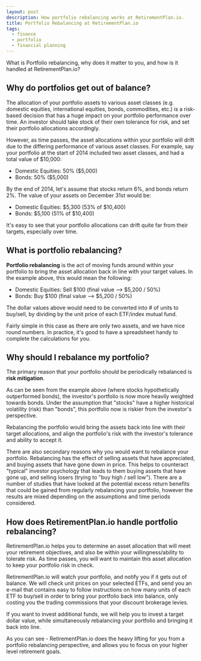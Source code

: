 ```yaml
---
layout: post
description: How portfolio rebalancing works at RetirementPlan.io.
title: Portfolio Rebalancing at RetirementPlan.io
tags: 
  - finance
  - portfolio
  - financial planning
---
```


What is Portfolio rebalancing, why does it matter to you, and how is it handled at RetirementPlan.io?

## Why do portfolios get out of balance? ##

The allocation of your portfolio assets to various asset classes (e.g. domestic equities, international equities, bonds, commodities, etc.) is a risk-based decision that has a huge impact on your portfolio performance over time.  An investor should take stock of their own tolerance for risk, and set their portfolio allocations accordingly.

However, as time passes, the asset allocations within your portfolio will drift due to the differing performance of various asset classes.  For example, say your portfolio at the start of 2014 included two asset classes, and had a total value of $10,000:

- Domestic Equities: 50% ($5,000)
- Bonds: 50% ($5,000)

By the end of 2014, let's assume that stocks return 6%, and bonds return 2%.  The value of your assets on December 31st would be:

- Domestic Equities: $5,300 (53% of $10,400)
- Bonds: $5,100 (51% of $10,400)

It's easy to see that your portfolio allocations can drift quite far from their targets, especially over time.

## What is portfolio rebalancing? ##

**Portfolio rebalancing** is the act of moving funds around within your portfolio to bring the asset allocation back in line with your target values. In the example above, this would mean the following:

- Domestic Equities: Sell $100 (final value --> $5,200 / 50%)
- Bonds: Buy $100 (final value --> $5,200 / 50%)

The dollar values above would need to be converted into # of units to buy/sell, by dividing by the unit price of each ETF/index mutual fund.

Fairly simple in this case as there are only two assets, and we have nice round numbers. In practice, it's good to have a spreadsheet handy to complete the calculations for you.

## Why should I rebalance my portfolio? ##

The primary reason that your portfolio should be periodically rebalanced is **risk mitigation**.

As can be seen from the example above (where stocks hypothetically outperformed bonds), the investor's portfolio is now more heavily weighted towards bonds.  Under the assumption that "stocks" have a higher historical volatility (risk) than "bonds", this portfolio now is riskier from the investor's perspective.

Rebalancing the portfolio would bring the assets back into line with their target allocations, and align the portfolio's risk with the investor's tolerance and ability to accept it.

There are also secondary reasons why you would want to rebalance your portfolio. Rebalancing has the effect of selling assets that have appreciated, and buying assets that have gone down in price.  This helps to counteract "typical" investor psychology that leads to them buying assets that have gone up, and selling losers (trying to "buy high / sell low").  There are a number of studies that have looked at the potential excess return benefits that could be gained from regularly rebalancing your portfolio, however the results are mixed depending on the assumptions and time periods considered.

## How does RetirementPlan.io handle portfolio rebalancing? ##

RetirementPlan.io helps you to determine an asset allocation that will meet your retirement objectives, and also be within your willingness/ability to tolerate risk. As time passes, you will want to maintain this asset allocation to keep your portfolio risk in check.

RetirementPlan.io will watch your portfolio, and notify you if it gets out of balance. We will check unit prices on your selected ETFs, and send you an e-mail that contains easy to follow instructions on how many units of each ETF to buy/sell in order to bring your portfolio back into balance, only costing you the trading commissions that your discount brokerage levies.

If you want to invest additional funds, we will help you to invest a target dollar value, while simultaneously rebalancing your portfolio and bringing it back into line.

As you can see - RetirementPlan.io does the heavy lifting for you from a portfolio rebalancing perspective, and allows you to focus on your higher level retirement goals.
